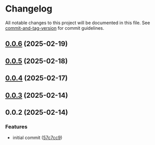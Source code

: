 # Changelog

All notable changes to this project will be documented in this file. See [commit-and-tag-version](https://github.com/absolute-version/commit-and-tag-version) for commit guidelines.

## [0.0.6](https://gitlab.biru.sh/biru/dev/tenzu/documentation/compare/v0.0.5...v0.0.6) (2025-02-19)

## [0.0.5](https://gitlab.biru.sh/biru/dev/tenzu/documentation/compare/v0.0.4...v0.0.5) (2025-02-18)

## [0.0.4](https://gitlab.biru.sh/biru/dev/tenzu/documentation/compare/v0.0.3...v0.0.4) (2025-02-17)

## [0.0.3](https://gitlab.biru.sh/biru/dev/tenzu/documentation/compare/v0.0.2...v0.0.3) (2025-02-14)

## 0.0.2 (2025-02-14)


### Features

* initial commit ([57c7cc9](https://gitlab.biru.sh/biru/dev/tenzu/documentation/commit/57c7cc9b4af01d4a275d305e8f65a1f12e47c1ed))
